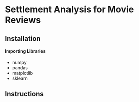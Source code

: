 # Settlement Analysis for Movie Reviews
## Installation
#### Importing Libraries
* numpy
* pandas
* matplotlib
* sklearn
## Instructions
